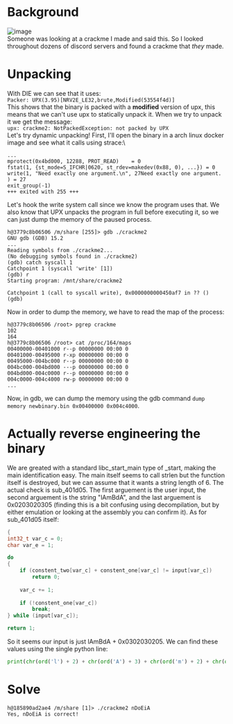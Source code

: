 # Background
![image](https://github.com/user-attachments/assets/028bc282-e819-4b17-a885-3376aa0f1e7c)\
Someone was looking at a crackme I made and said this. So I looked throughout dozens of discord servers and found a crackme that *they* made. 

# Unpacking
With DIE we can see that it uses:\
`Packer: UPX(3.95)[NRV2E_LE32,brute,Modified(53554f4d)]`\
This shows that the binary is packed with a **modified** version of upx, this means that we can't use upx to statically unpack it. When we try to unpack it we get the message:\
`upx: crackme2: NotPackedException: not packed by UPX`\
Let's try dynamic unpacking! First, I'll open the binary in a arch linux docker image and see what it calls using strace:\
```
...
mprotect(0x4bd000, 12288, PROT_READ)    = 0
fstat(1, {st_mode=S_IFCHR|0620, st_rdev=makedev(0x88, 0), ...}) = 0
write(1, "Need exactly one argument.\n", 27Need exactly one argument.
) = 27
exit_group(-1)
+++ exited with 255 +++
```
Let's hook the write system call since we know the program uses that. We also know that UPX unpacks the program in full before executing it, so we can just dump the memory of the paused process.
```
h@3779c8b06506 /m/share [255]> gdb ./crackme2
GNU gdb (GDB) 15.2
...
Reading symbols from ./crackme2...
(No debugging symbols found in ./crackme2)
(gdb) catch syscall 1
Catchpoint 1 (syscall 'write' [1])
(gdb) r
Starting program: /mnt/share/crackme2

Catchpoint 1 (call to syscall write), 0x0000000000450af7 in ?? ()
(gdb)
```
Now in order to dump the memory, we have to read the map of the process:
```
h@3779c8b06506 /root> pgrep crackme
102
164
h@3779c8b06506 /root> cat /proc/164/maps
00400000-00401000 r--p 00000000 00:00 0
00401000-00495000 r-xp 00000000 00:00 0
00495000-004bc000 r--p 00000000 00:00 0
004bc000-004bd000 ---p 00000000 00:00 0
004bd000-004c0000 r--p 00000000 00:00 0
004c0000-004c4000 rw-p 00000000 00:00 0
...
```
Now, in gdb, we can dump the memory using the gdb command `dump memory newbinary.bin 0x00400000 0x004c4000`.

# Actually reverse engineering the binary
We are greated with a standard libc_start_main type of _start, making the main identification easy. The main itself seems to call strlen but the function itself is destroyed, but we can assume that it wants a string length of 6. The actual check is sub_401d05. The first arguement is the user input, the second arguement is the string "lAmBdA", and the last arguement is 0x0203020305 (finding this is a bit confusing using decompilation, but by either emulation or looking at the assembly you can confirm it). As for sub_401d05 itself:
```c
{
int32_t var_c = 0;
char var_e = 1;

do
{
    if (constent_two[var_c] + constent_one[var_c] != input[var_c])
        return 0;
    
    var_c += 1;
    
    if (!constent_one[var_c])
        break;
} while (input[var_c]);

return 1;

```
So it seems our input is just lAmBdA + 0x0302030205. We can find these values using the single python line: 
```py
print(chr(ord('l') + 2) + chr(ord('A') + 3) + chr(ord('m') + 2) + chr(ord('B') + 3) + chr(ord('d') + 5) + chr(ord('A')))
```

# Solve
```
h@185890ad2ae4 /m/share [1]> ./crackme2 nDoEiA
Yes, nDoEiA is correct!
```
